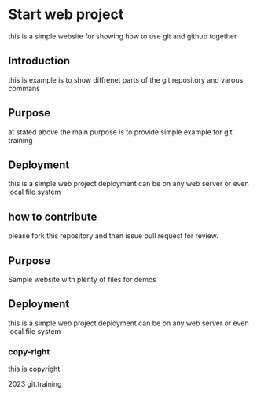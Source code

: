 # Start web project

this is a simple website for showing how to use git and github together

## Introduction  

this is example is to show diffrenet parts of the git repository and varous commans

## Purpose

at stated above the main purpose is to provide simple example for git training

## Deployment

this is a simple web project deployment can be on any web server or even local file system

## how to contribute
 please fork this repository and then issue pull request for review.

## Purpose

Sample website with plenty of files for demos

## Deployment

this is a simple web project deployment can be on any web server or even local file system

### copy-right

this is copyright

2023 git.training
